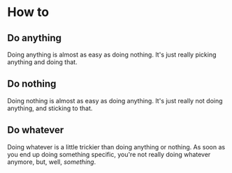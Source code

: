 # How to

## Do anything
Doing anything is almost as easy as doing nothing. It's just really picking anything and doing that.

## Do nothing
Doing nothing is almost as easy as doing anything. It's just really not doing anything, and sticking to that.

## Do whatever
Doing whatever is a little trickier than doing anything or nothing. As soon as you end up doing something specific, you're not really doing whatever anymore, but, well, _something_.
